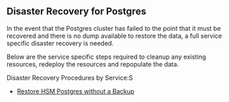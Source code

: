 ## Disaster Recovery for Postgres

In the event that the Postgres cluster has failed to the point that it must be recovered and there is no dump available to restore the data, a full service specific disaster recovery is needed.

Below are the service specific steps required to cleanup any existing resources, redeploy the resources and repopulate the data. 

Disaster Recovery Procedures by Service:S
- [Restore HSM Postgres without a Backup](../hardware_state_manager/Restore_HSM_Postgres_without_a_Backup.md)
